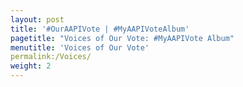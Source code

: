 ```yaml
---
layout: post
title: '#OurAAPIVote | #MyAAPIVoteAlbum'
pagetitle: "Voices of Our Vote: #MyAAPIVote Album"
menutitle: 'Voices of Our Vote'
permalink:/Voices/
weight: 2
---
```

